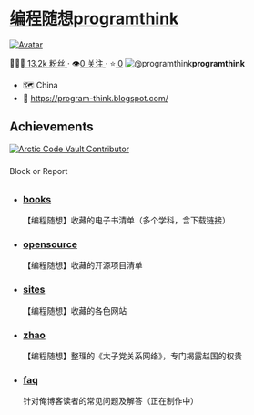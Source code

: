 # [编程随想programthink](https://github.com/programthink?tab=repositories)

[![Avatar](https://avatars.githubusercontent.com/u/4027957?v=4)](https://avatars.githubusercontent.com/u/4027957?v=4)


:family_man_boy_boy:[ 13.2k 粉丝 ](https://github.com/programthink?tab=followers)· :eye:[0 关注 ](https://github.com/programthink?tab=following)· :star:[ 0](https://github.com/programthink?tab=stars)														![@programthink](https://avatars.githubusercontent.com/u/4027957?s=64&v=4)**programthink**	

- :world_map:  China 
- :link:  https://program-think.blogspot.com/

## Achievements

[![Arctic Code Vault Contributor](https://github.githubassets.com/images/modules/profile/badge--acv-64.png)](https://archiveprogram.github.com/)

<details class="details-reset details-overlay details-overlay-dark " style="box-sizing: border-box; display: block;"><summary class="btn-link Link--muted my-2 btn-link Link--muted" role="button" style="box-sizing: border-box; display: inline-block; cursor: pointer; padding: 0px; font-size: inherit; color: var(--color-text-secondary) !important; text-decoration: none; white-space: nowrap; user-select: none; background-color: initial; border: 0px; appearance: none; margin-top: 8px !important; margin-bottom: 8px !important; list-style: none;">Block or Report</summary></details>

- ### [books](https://github.com/programthink/books)

  【编程随想】收藏的电子书清单（多个学科，含下载链接）

  

  

- ### [opensource](https://github.com/programthink/opensource)

  【编程随想】收藏的开源项目清单

  

  

- ### [sites](https://github.com/programthink/sites)

  【编程随想】收藏的各色网站

  

- ### [zhao](https://github.com/programthink/zhao)

  【编程随想】整理的《太子党关系网络》，专门揭露赵国的权贵

  

  

- ### [faq](https://github.com/programthink/faq)

  针对俺博客读者的常见问题及解答（正在制作中）

  

  

 